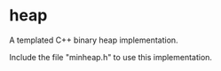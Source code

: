 heap
====

A templated C++ binary heap implementation.

Include the file "minheap.h" to use this implementation.
